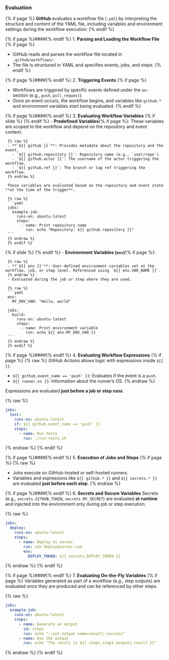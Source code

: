 ### Evaluation

{% if page %}
**GitHub** evaluates a workflow file (`.yml`) by interpreting the structure and content of the YAML file, including variables and environment settings during the workflow execution:
{% endif %}

{% if page %}####{% endif %} 1. **Parsing and Loading the Workflow File**
{% if page %}
- GitHub reads and parses the workflow file located in `.github/workflows/`.
- The file is structured in YAML and specifies events, jobs, and steps.
{% endif %}

{% if page %}####{% endif %} 2. **Triggering Events**
{% if page %}
- Workflows are triggered by specific events defined under the `on:` section (e.g., `push`, `pull_request`).
- Once an event occurs, the workflow begins, and variables like `github.*` and environment variables start being evaluated.
{% endif %}

{% if page %}####{% endif %} 3. **Evaluating Workflow Variables**
{% if slide %} {% endif %}   - **Predefined Variables**{% if page %}:
     These variables are scoped to the workflow and depend on the repository and event context:
     
     {% raw %}
     - **`${{ github }}`**: Provides metadata about the repository and the event.
       - `${{ github.repository }}`: Repository name (e.g., `user/repo`).
       - `${{ github.actor }}`: The username of the actor triggering the workflow.
       - `${{ github.ref }}`: The branch or tag ref triggering the workflow.
     {% endraw %}
       
     These variables are evaluated based on the repository and event state **at the time of the trigger**.
     
     {% raw %}
     ```yaml
     jobs:
       example-job:
         runs-on: ubuntu-latest
         steps:
           - name: Print repository name
             run: echo "Repository: ${{ github.repository }}"
     ```
     {% endraw %}
     {% endif %}
{% if slide %} {% endif %}   - **Environment Variables (`env`)**{% if page %}:
     
     {% raw %}
     - **`${{ env }}`**: User-defined environment variables set at the workflow, job, or step level. Referenced using `${{ env.VAR_NAME }}`.
     {% endraw %}
     - Evaluated during the job or step where they are used.
     
     {% raw %}
     ```yaml
     env:
       MY_ENV_VAR: "Hello, world"
     
     jobs:
       build:
         runs-on: ubuntu-latest
         steps:
           - name: Print environment variable
             run: echo ${{ env.MY_ENV_VAR }}
     ```
     {% endraw %}
     {% endif %}
  
{% if page %}####{% endif %} 4. **Evaluating Workflow Expressions**
   {% if page %}
   {% raw %}
   GitHub Actions allows logic with expressions inside `${{ }}`.
   
   - `${{ github.event_name == 'push' }}`: Evaluates if the event is a `push`.
   - `${{ runner.os }}`: Information about the runner’s OS.
   {% endraw %}
   
   Expressions are evaluated **just before a job or step runs**.
   
   {% raw %}
   ```yaml
   jobs:
     test:
       runs-on: ubuntu-latest
       if: ${{ github.event_name == 'push' }}
       steps:
         - name: Run tests
           run: ./run-tests.sh
   ```
   {% endraw %}
   {% endif %}

{% if page %}####{% endif %} 5. **Execution of Jobs and Steps**
{% if page %}
{% raw %}
- Jobs execute on GitHub-hosted or self-hosted runners.
- Variables and expressions like `${{ github.* }}` and `${{ secrets.* }}` are evaluated **just before each step**.
{% endraw %}

{% if page %}####{% endif %} 6. **Secrets and Secure <i class="fab fa-github"></i> Variables** Secrets (e.g., `secrets.GITHUB_TOKEN`, `secrets.MY_SECRET`) are evaluated **at runtime** and injected into the environment only during job or step execution.

{% raw %}
```yaml
jobs:
  deploy:
    runs-on: ubuntu-latest
    steps:
      - name: Deploy to server
        run: ssh deploy@server.com
        env:
          DEPLOY_TOKEN: ${{ secrets.DEPLOY_TOKEN }}
```
{% endraw %}
{% endif %}

{% if page %}####{% endif %} 7. **Evaluating On-the-Fly Variables**
{% if page %}
Variables generated as part of a workflow (e.g., step outputs) are evaluated once they are produced and can be referenced by other steps.

{% raw %}
```yaml
jobs:
  example-job:
    runs-on: ubuntu-latest
    steps:
      - name: Generate an output
        id: step1
        run: echo "::set-output name=result::success"
      - name: Use the output
        run: echo "The result is ${{ steps.step1.outputs.result }}"
```
{% endraw %}
{% endif %}
